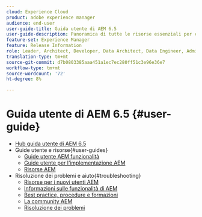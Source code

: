 ```yaml
---
cloud: Experience Cloud
product: adobe experience manager
audience: end-user
user-guide-title: Guida utente di AEM 6.5
user-guide-description: Panoramica di tutte le risorse essenziali per comprendere, installare, gestire e utilizzare AEM 6.5
feature-set: Experience Manager
feature: Release Information
role: Leader, Architect, Developer, Data Architect, Data Engineer, Administrator, Business Practitioner
translation-type: tm+mt
source-git-commit: d7b0803385aaa451a1ec7ec280ff51c3e96e36e7
workflow-type: tm+mt
source-wordcount: '72'
ht-degree: 8%

---
```



# Guida utente di AEM 6.5 {#user-guide}

+ [Hub guida utente di AEM 6.5](home.md)
+ Guide utente e risorse{#user-guides}
   + [Guide utente AEM funzionalità](capabilities.md)
   + [Guide utente per l’implementazione AEM](implementation.md)
   + [Risorse AEM](resources.md)
+ Risoluzione dei problemi e aiuto{#troubleshooting}
   + [Risorse per i nuovi utenti AEM](new.md)
   + [Informazioni sulle funzionalità di AEM](learn.md)
   + [Best practice, procedure e formazioni](best-practice.md)
   + [La community AEM](community.md)
   + [Risoluzione dei problemi](troubleshooting.md)
